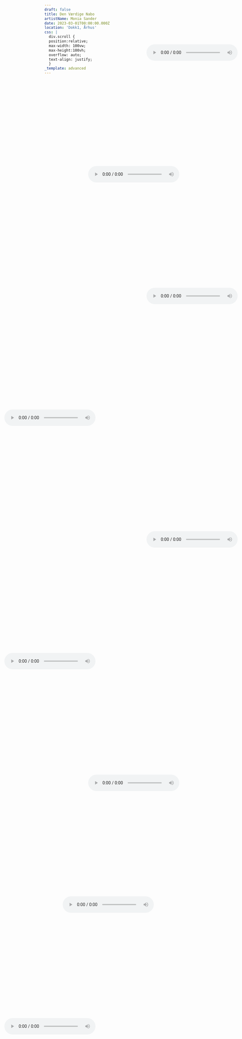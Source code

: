 ```yaml
---
draft: false
title: Den Værdige Nabo
artistName: Monia Sander
date: 2023-03-01T00:00:00.000Z
location: 'Dokk1, Århus'
css: |
  div.scroll {
  position:relative;
  max-width: 100vw;
  max-height:100vh;
  overflow: auto;
  text-align: justify;
  }
_template: advanced
---
```


<div class="scroll">	

<audio style="position:fixed; right:10%; top:5%" controls="" controlslist="nodownload noplaybackrate"><source src="https://ipfs.io/ipfs/QmXyrHh3PTVZaFAdL5WSbtMKVz4CxkiBfqhVYFNaP5xU9v?filename=dvn1.mp3" type="audio/mpeg"></audio>

<audio style="position:fixed; right:30%; top:15%" controls="" controlslist="nodownload noplaybackrate"><source src="https://ipfs.io/ipfs/QmUB62FBqczmac6x2H6pwv32s3yAd6Edr6EsY3bUhdAoW5?filename=dvn2.mp3" type="audio/mpeg"></audio>

<audio style="position:fixed; right:10%; top:25%" controls="" controlslist="nodownload noplaybackrate"><source src="https://ipfs.io/ipfs/QmQvVpPsBmQGX9KDStZg3WCCDrmyXpBbktnpWoGHznakrS?filename=dvn3.mp3" type="audio/mpeg"></audio>

<audio style="position:fixed; left:10%; top:35%" controls="" controlslist="nodownload noplaybackrate"><source src="https://ipfs.io/ipfs/QmVpEcg6onamPs6uVbPB68bVJ9CNJWhCdxwxTbcCM9mez8?filename=dvn4.mp3" type="audio/mpeg"></audio>

<audio style="position:fixed; right:10%; top:45%" controls="" controlslist="nodownload noplaybackrate"><source src="https://ipfs.io/ipfs/QmTrrjoQhmviYpcjryTjhd89WPoZfgQ8rALxpHeC293c48?filename=dvn6.mp3" type="audio/mpeg"></audio>

<audio style="position:fixed; left:10%; top:55%" controls="" controlslist="nodownload noplaybackrate"><source src="https://ipfs.io/ipfs/Qmdb9xvZg7wbhoGMTfTk9kq9KZinDqWZfzJFZ8XrE5GX1F?filename=dvn5.mp3" type="audio/mpeg"></audio>

<audio style="position:fixed; right:30%; top:65%" controls="" controlslist="nodownload noplaybackrate"><source src="https://ipfs.io/ipfs/Qmb8HHmzZ6ayEwkKiD6zbVDvyhZcxH8M8QnHBwgvMEanME?filename=dvn7.mp3" type="audio/mpeg"></audio>

<audio style="position:fixed; left:30%; top:75%" controls="" controlslist="nodownload noplaybackrate"><source src="https://ipfs.io/ipfs/QmY1wyqkXbNiJzBhCaLcQnnZRdM963YgBoGousigwSsTVf?filename=dvn8.mp3" type="audio/mpeg"></audio>

<audio style="position:fixed; left:10%; top:85%" controls="" controlslist="nodownload noplaybackrate"><source src="https://ipfs.io/ipfs/QmNUoT1T1BseRpLxZDLVSi1RJQ2AWfojZ8KMkVYD6y55kF?filename=dvn9.mp3" type="audio/mpeg"></audio>

</div>

